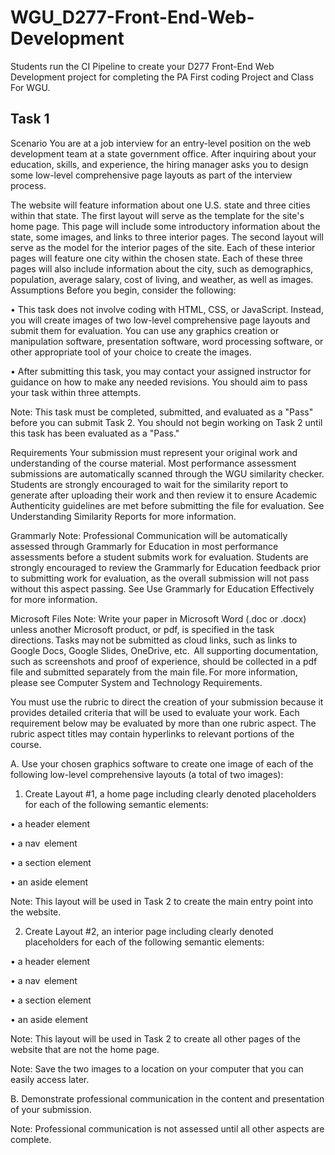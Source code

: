 # WGU_D277-Front-End-Web-Development
Students run the CI Pipeline to create your D277 Front-End Web Development project for completing the PA
First coding Project and Class For WGU. 

## Task 1
Scenario
You are at a job interview for an entry-level position on the web development team at a state government office. After inquiring about your education, skills, and experience, the hiring manager asks you to design some low-level comprehensive page layouts as part of the interview process.

The website will feature information about one U.S. state and three cities within that state. The first layout will serve as the template for the site's home page. This page will include some introductory information about the state, some images, and links to three interior pages. The second layout will serve as the model for the interior pages of the site. Each of these interior pages will feature one city within the chosen state. Each of these three pages will also include information about the city, such as demographics, population, average salary, cost of living, and weather, as well as images.
Assumptions
Before you begin, consider the following:

•   This task does not involve coding with HTML, CSS, or JavaScript. Instead, you will create images of two low-level comprehensive page layouts and submit them for evaluation. You can use any graphics creation or manipulation software, presentation software, word processing software, or other appropriate tool of your choice to create the images.

•   After submitting this task, you may contact your assigned instructor for guidance on how to make any needed revisions. You should aim to pass your task within three attempts.


Note: This task must be completed, submitted, and evaluated as a "Pass" before you can submit Task 2. You should not begin working on Task 2 until this task has been evaluated as a "Pass."

Requirements
Your submission must represent your original work and understanding of the course material. Most performance assessment submissions are automatically scanned through the WGU similarity checker. Students are strongly encouraged to wait for the similarity report to generate after uploading their work and then review it to ensure Academic Authenticity guidelines are met before submitting the file for evaluation. See Understanding Similarity Reports for more information.

Grammarly Note:
Professional Communication will be automatically assessed through Grammarly for Education in most performance assessments before a student submits work for evaluation. Students are strongly encouraged to review the Grammarly for Education feedback prior to submitting work for evaluation, as the overall submission will not pass without this aspect passing. See Use Grammarly for Education Effectively for more information.

Microsoft Files Note:
Write your paper in Microsoft Word (.doc or .docx) unless another Microsoft product, or pdf, is specified in the task directions. Tasks may not be submitted as cloud links, such as links to Google Docs, Google Slides, OneDrive, etc.  All supporting documentation, such as screenshots and proof of experience, should be collected in a pdf file and submitted separately from the main file. For more information, please see Computer System and Technology Requirements.



You must use the rubric to direct the creation of your submission because it provides detailed criteria that will be used to evaluate your work. Each requirement below may be evaluated by more than one rubric aspect. The rubric aspect titles may contain hyperlinks to relevant portions of the course.



A.  Use your chosen graphics software to create one image of each of the following low-level comprehensive layouts (a total of two images):

1.  Create Layout #1, a home page including clearly denoted placeholders for each of the following semantic elements:

•   a header element

•   a nav  element

•   a section element

•   an aside element



Note: This layout will be used in Task 2 to create the main entry point into the website.



2.  Create Layout #2, an interior page including clearly denoted placeholders for each of the following semantic elements:

•   a header element

•   a nav  element

•   a section element

•   an aside element



Note: This layout will be used in Task 2 to create all other pages of the website that are not the home page.



Note: Save the two images to a location on your computer that you can easily access later.


B.  Demonstrate professional communication in the content and presentation of your submission.


Note: Professional communication is not assessed until all other aspects are complete.
